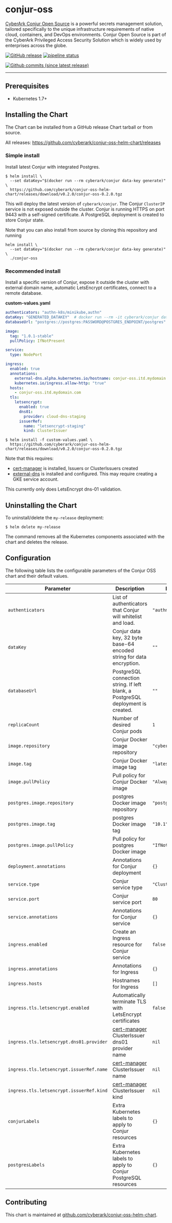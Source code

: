 # conjur-oss

[CyberArk Conjur Open Source](https://www.conjur.org) is a powerful secrets management solution,
tailored specifically to the unique infrastructure requirements of
native cloud, containers, and DevOps environments.
Conjur Open Source is part of the CyberArk Privileged Access Security Solution which is widely used by enterprises across the globe.

[![GitHub release](https://img.shields.io/github/release/cyberark/conjur-oss-helm-chart.svg)](https://github.com/cyberark/conjur-oss-helm-chart/releases/latest)
[![pipeline status](https://gitlab.com/cyberark/conjur-oss-helm-chart/badges/master/pipeline.svg)](https://gitlab.com/cyberark/conjur-oss-helm-chart/pipelines)

[![Github commits (since latest release)](https://img.shields.io/github/commits-since/cyberark/conjur-oss-helm-chart/latest.svg)](https://github.com/cyberark/conjur-oss-helm-chart/commits/master)

---

## Prerequisites

- Kubernetes 1.7+

## Installing the Chart

The Chart can be installed from a GitHub release Chart tarball or from source.

All releases: https://github.com/cyberark/conjur-oss-helm-chart/releases

### Simple install

Install latest Conjur with integrated Postgres.

```sh-session
$ helm install \
  --set dataKey="$(docker run --rm cyberark/conjur data-key generate)" \
  https://github.com/cyberark/conjur-oss-helm-chart/releases/download/v0.2.0/conjur-oss-0.2.0.tgz
```

This will deploy the latest version of `cyberark/conjur`.
The Conjur `ClusterIP` service is not exposed outside the cluster.
Conjur is running HTTPS on port 9443 with a self-signed certificate.
A PostgreSQL deployment is created to store Conjur state.

Note that you can also install from source by cloning this repository and running

```sh-session
helm install \
  --set dataKey="$(docker run --rm cyberark/conjur data-key generate)" \
  ./conjur-oss
```

### Recommended install

Install a specific version of Conjur, expose it outside the cluster with external domain name, automatic LetsEncrypt certificates, connect to a remote database.

**custom-values.yaml**

```yaml
authenticators: "authn-k8s/minikube,authn"
dataKey: "GENERATED_DATAKEY"  # docker run --rm -it cyberark/conjur data-key generate
databaseUrl: "postgres://postgres:PASSWORD@POSTGRES_ENDPOINT/postgres"

image:
  tag: "1.0.1-stable"
  pullPolicy: IfNotPresent

service:
  type: NodePort

ingress:
  enabled: true
  annotations:
    external-dns.alpha.kubernetes.io/hostname: conjur-oss.itd.mydomain.com.
    kubernetes.io/ingress.allow-http: "true"
  hosts:
    - conjur-oss.itd.mydomain.com
  tls:
    letsencrypt:
      enabled: true
      dns01:
        provider: cloud-dns-staging
      issuerRef:
        name: "letsencrypt-staging"
        kind: ClusterIssuer
```

```sh-session
$ helm install -f custom-values.yaml \
  https://github.com/cyberark/conjur-oss-helm-chart/releases/download/v0.2.0/conjur-oss-0.2.0.tgz
```

Note that this requires:
- [cert-manager](https://github.com/jetstack/cert-manager) is installed, Issuers or ClusterIssuers created
- [external-dns](https://github.com/kubernetes-incubator/external-dns) is installed and configured. This may require creating a GKE service account.

This currently only does LetsEncrypt dns-01 validation.

## Uninstalling the Chart

To uninstall/delete the `my-release` deployment:

```
$ helm delete my-release
```

The command removes all the Kubernetes components
associated with the chart and deletes the release.

## Configuration

The following table lists the configurable parameters of the Conjur OSS chart and their default values.

|Parameter|Description|Default|
|---------|-----------|-------|
|`authenticators`|List of authenticators that Conjur will whitelist and load.|`"authn"`|
|`dataKey`|Conjur data key, 32 byte base-64 encoded string for data encryption.|`""`|
|`databaseUrl`|PostgreSQL connection string. If left blank, a PostgreSQL deployment is created.|`""`|
|`replicaCount`|Number of desired Conjur pods|`1`|
|`image.repository`|Conjur Docker image repository|`"cyberark/conjur"`|
|`image.tag`|Conjur Docker image tag|`"latest"`|
|`image.pullPolicy`|Pull policy for Conjur Docker image|`"Always"`|
|`postgres.image.repository`|postgres Docker image repository|`"postgres"`|
|`postgres.image.tag`|postgres Docker image tag|`"10.1"`|
|`postgres.image.pullPolicy`|Pull policy for postgres Docker image|`"IfNotPresent"`|
|`deployment.annotations`|Annotations for Conjur deployment|`{}`|
|`service.type`|Conjur service type|`"ClusterIP"`|
|`service.port`|Conjur service port|`80`|
|`service.annotations`|Annotations for Conjur service|`{}`|
|`ingress.enabled`|Create an Ingress resource for Conjur service|`false`|
|`ingress.annotations`|Annotations for Ingress|`{}`|
|`ingress.hosts`|Hostnames for Ingress|`[]`|
|`ingress.tls.letsencrypt.enabled`|Automatically terminate TLS with LetsEncrypt certificates|`false`|
|`ingress.tls.letsencrypt.dns01.provider`|[cert-manager](https://github.com/jetstack/cert-manager) ClusterIssuer dns01 provider name|`nil`|
|`ingress.tls.letsencrypt.issuerRef.name`|[cert-manager](https://github.com/jetstack/cert-manager) ClusterIssuer name|`nil`|
|`ingress.tls.letsencrypt.issuerRef.kind`|[cert-manager](https://github.com/jetstack/cert-manager) ClusterIssuer kind|`nil`|
|`conjurLabels`|Extra Kubernetes labels to apply to Conjur resources|`{}`|
|`postgresLabels`|Extra Kubernetes labels to apply to Conjur PostgreSQL resources|`{}`|

## Contributing

This chart is maintained at
[github.com/cyberark/conjur-oss-helm-chart](https://github.com/cyberark/conjur-oss-helm-chart).
